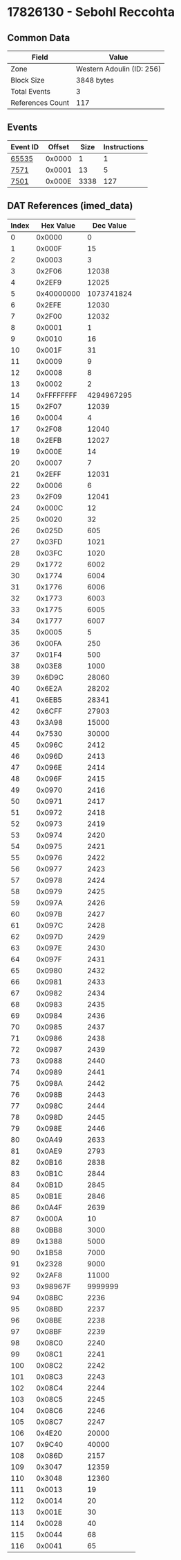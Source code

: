# 17826130 - Sebohl Reccohta

## Common Data

| Field            | Value                     |
|------------------|---------------------------|
| Zone             | Western Adoulin (ID: 256) |
| Block Size       | 3848 bytes                |
| Total Events     | 3                         |
| References Count | 117                       |

## Events

| Event ID            | Offset   |   Size |   Instructions |
|---------------------|----------|--------|----------------|
| [65535](./65535.md) | 0x0000   |      1 |              1 |
| [7571](./7571.md)   | 0x0001   |     13 |              5 |
| [7501](./7501.md)   | 0x000E   |   3338 |            127 |

## DAT References (imed_data)

|   Index | Hex Value   |   Dec Value |
|---------|-------------|-------------|
|       0 | 0x0000      |           0 |
|       1 | 0x000F      |          15 |
|       2 | 0x0003      |           3 |
|       3 | 0x2F06      |       12038 |
|       4 | 0x2EF9      |       12025 |
|       5 | 0x40000000  |  1073741824 |
|       6 | 0x2EFE      |       12030 |
|       7 | 0x2F00      |       12032 |
|       8 | 0x0001      |           1 |
|       9 | 0x0010      |          16 |
|      10 | 0x001F      |          31 |
|      11 | 0x0009      |           9 |
|      12 | 0x0008      |           8 |
|      13 | 0x0002      |           2 |
|      14 | 0xFFFFFFFF  |  4294967295 |
|      15 | 0x2F07      |       12039 |
|      16 | 0x0004      |           4 |
|      17 | 0x2F08      |       12040 |
|      18 | 0x2EFB      |       12027 |
|      19 | 0x000E      |          14 |
|      20 | 0x0007      |           7 |
|      21 | 0x2EFF      |       12031 |
|      22 | 0x0006      |           6 |
|      23 | 0x2F09      |       12041 |
|      24 | 0x000C      |          12 |
|      25 | 0x0020      |          32 |
|      26 | 0x025D      |         605 |
|      27 | 0x03FD      |        1021 |
|      28 | 0x03FC      |        1020 |
|      29 | 0x1772      |        6002 |
|      30 | 0x1774      |        6004 |
|      31 | 0x1776      |        6006 |
|      32 | 0x1773      |        6003 |
|      33 | 0x1775      |        6005 |
|      34 | 0x1777      |        6007 |
|      35 | 0x0005      |           5 |
|      36 | 0x00FA      |         250 |
|      37 | 0x01F4      |         500 |
|      38 | 0x03E8      |        1000 |
|      39 | 0x6D9C      |       28060 |
|      40 | 0x6E2A      |       28202 |
|      41 | 0x6EB5      |       28341 |
|      42 | 0x6CFF      |       27903 |
|      43 | 0x3A98      |       15000 |
|      44 | 0x7530      |       30000 |
|      45 | 0x096C      |        2412 |
|      46 | 0x096D      |        2413 |
|      47 | 0x096E      |        2414 |
|      48 | 0x096F      |        2415 |
|      49 | 0x0970      |        2416 |
|      50 | 0x0971      |        2417 |
|      51 | 0x0972      |        2418 |
|      52 | 0x0973      |        2419 |
|      53 | 0x0974      |        2420 |
|      54 | 0x0975      |        2421 |
|      55 | 0x0976      |        2422 |
|      56 | 0x0977      |        2423 |
|      57 | 0x0978      |        2424 |
|      58 | 0x0979      |        2425 |
|      59 | 0x097A      |        2426 |
|      60 | 0x097B      |        2427 |
|      61 | 0x097C      |        2428 |
|      62 | 0x097D      |        2429 |
|      63 | 0x097E      |        2430 |
|      64 | 0x097F      |        2431 |
|      65 | 0x0980      |        2432 |
|      66 | 0x0981      |        2433 |
|      67 | 0x0982      |        2434 |
|      68 | 0x0983      |        2435 |
|      69 | 0x0984      |        2436 |
|      70 | 0x0985      |        2437 |
|      71 | 0x0986      |        2438 |
|      72 | 0x0987      |        2439 |
|      73 | 0x0988      |        2440 |
|      74 | 0x0989      |        2441 |
|      75 | 0x098A      |        2442 |
|      76 | 0x098B      |        2443 |
|      77 | 0x098C      |        2444 |
|      78 | 0x098D      |        2445 |
|      79 | 0x098E      |        2446 |
|      80 | 0x0A49      |        2633 |
|      81 | 0x0AE9      |        2793 |
|      82 | 0x0B16      |        2838 |
|      83 | 0x0B1C      |        2844 |
|      84 | 0x0B1D      |        2845 |
|      85 | 0x0B1E      |        2846 |
|      86 | 0x0A4F      |        2639 |
|      87 | 0x000A      |          10 |
|      88 | 0x0BB8      |        3000 |
|      89 | 0x1388      |        5000 |
|      90 | 0x1B58      |        7000 |
|      91 | 0x2328      |        9000 |
|      92 | 0x2AF8      |       11000 |
|      93 | 0x98967F    |     9999999 |
|      94 | 0x08BC      |        2236 |
|      95 | 0x08BD      |        2237 |
|      96 | 0x08BE      |        2238 |
|      97 | 0x08BF      |        2239 |
|      98 | 0x08C0      |        2240 |
|      99 | 0x08C1      |        2241 |
|     100 | 0x08C2      |        2242 |
|     101 | 0x08C3      |        2243 |
|     102 | 0x08C4      |        2244 |
|     103 | 0x08C5      |        2245 |
|     104 | 0x08C6      |        2246 |
|     105 | 0x08C7      |        2247 |
|     106 | 0x4E20      |       20000 |
|     107 | 0x9C40      |       40000 |
|     108 | 0x086D      |        2157 |
|     109 | 0x3047      |       12359 |
|     110 | 0x3048      |       12360 |
|     111 | 0x0013      |          19 |
|     112 | 0x0014      |          20 |
|     113 | 0x001E      |          30 |
|     114 | 0x0028      |          40 |
|     115 | 0x0044      |          68 |
|     116 | 0x0041      |          65 |
